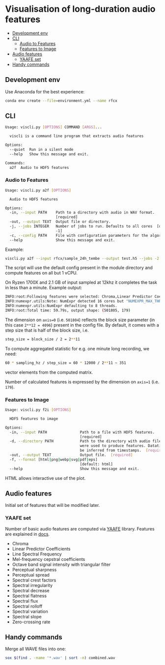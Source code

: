 # Visualisation of long-duration audio features

- [Development env](#development-env)
- [CLI](#cli)
  * [Audio to Features](#audio-to-features)
  * [Features to Image](#features-to-image)
- [Audio features](#audio-features)
  * [YAAFE set](#yaafe-set)
- [Handy commands](#handy-commands)

## Development env

Use Anaconda for the best experience:

```bash
conda env create --file=environment.yml --name rfcx
```

## CLI

```bash
Usage: viscli.py [OPTIONS] COMMAND [ARGS]...

  viscli is a command line program that extracts audio features

Options:
  --quiet  Run in a silent mode
  --help   Show this message and exit.

Commands:
  a2f  Audio to HDF5 features
```

### Audio to Features

```bash
Usage: viscli.py a2f [OPTIONS]

  Audio to HDF5 features

Options:
  -in, --input PATH    Path to a directory with audio in WAV format.
                       [required]
  -out, --output TEXT  Output file or directory.
  -j, --jobs INTEGER   Number of jobs to run. Defaults to all cores  [default:
                       -1]
  -c, --config PATH    File with configuration parameters for the algorithm.
  --help               Show this message and exit.

```

Example:

```bash
viscli.py a2f --input rfcx/sample_24h_tembe --output test.h5 --jobs -2
```

The script will use the default config present in the module directory and compute features on all but 1 vCPU.

On Ryzen 1700X and 2.1 GB of input sampled at 12khz it completes the task in less than a minute. Example output:

```bash
INFO:root:Following features were selected: Chroma,Linear Predictor Coefficients,Line Spectral Frequency,Mel-frequency cepstral coefficients,Octave band signal intensity with triangular filter,Perceptual sharpness,Perceptual spread,Spectral crest factors,Spectral irregularity,Spectral decrease,Spectral flatness,Spectral flux,Spectral rolloff,Spectral variation,Spectral slope,Zero-crossing rate
INFO:numexpr.utils:Note: NumExpr detected 16 cores but "NUMEXPR_MAX_THREADS" not set, so enforcing safe limit of 8.
INFO:numexpr.utils:NumExpr defaulting to 8 threads.
INFO:root:Total time: 59.79s, output shape: (501805, 179)
```

The dimension on `axis=0` (i.e. `501804`) reflects the block size parameter (in this case `2**12 = 4096`) present in the config file.  By default, it comes with a step size that is half of the block size, i.e.

```bash
step_size = block_size / 2 = 2**11
```

To compute aggregated statistic for e.g. one minute long recording, we need:

```bash
60 * sampling_hz / step_size = 60 * 12000 / 2**11 ~ 351  
```

vector elements from the computed matrix. 

Number of calculated features is expressed by the dimension on `axis=1` (i.e. `179`).

### Features to Image

```bash
Usage: viscli.py f2i [OPTIONS]

  HDF5 features to image

Options:
  -in, --input PATH               Path to a file with HDF5 features.
                                  [required]
  -d, --directory PATH            Path to the directory with audio files that
                                  were used to produce features. Datatime will
                                  be inferred from timestamps.  [required]
  -out, --output TEXT             Output file.  [required]
  -f, --format [html|png|webp|svg|pdf|eps]
                                  [default: html]
  --help                          Show this message and exit.
```

HTML allows interactive use of the plot. 


## Audio features

Initial set of features that will be modified later.

### YAAFE set

Number of basic audio features are computed via [YAAFE](https://github.com/Yaafe/Yaafe) library. Features are explained in [docs](http://yaafe.sourceforge.net/features.html).

* Chroma
* Linear Predictor Coefficients
* Line Spectral Frequency
* Mel-frequency cepstral coefficients
* Octave band signal intensity with triangular filter
* Perceptual sharpness
* Perceptual spread
* Spectral crest factors
* Spectral irregularity
* Spectral decrease
* Spectral flatness
* Spectral flux
* Spectral rolloff
* Spectral variation
* Spectral slope
* Zero-crossing rate

## Handy commands

Merge all WAVE files into one:

```bash
sox $(find . -name '*.wav' | sort -n) combined.wav
```